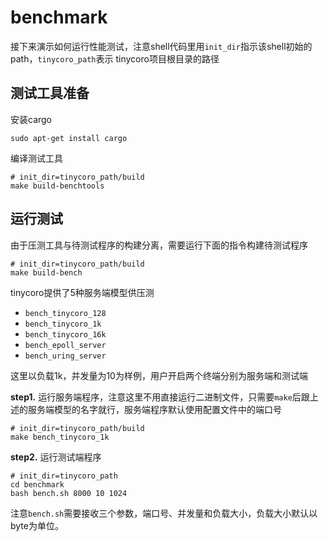 # benchmark

接下来演示如何运行性能测试，注意shell代码里用`init_dir`指示该shell初始的path，`tinycoro_path`表示
tinycoro项目根目录的路径

## 测试工具准备

安装cargo

```shell
sudo apt-get install cargo
```

编译测试工具

```shell
# init_dir=tinycoro_path/build
make build-benchtools 
```

## 运行测试

由于压测工具与待测试程序的构建分离，需要运行下面的指令构建待测试程序

```shell
# init_dir=tinycoro_path/build
make build-bench
```

tinycoro提供了5种服务端模型供压测

- `bench_tinycoro_128`
- `bench_tinycoro_1k`
- `bench_tinycoro_16k`
- `bench_epoll_server`
- `bench_uring_server`

这里以负载1k，并发量为10为样例，用户开启两个终端分别为服务端和测试端

**step1.** 运行服务端程序，注意这里不用直接运行二进制文件，只需要`make`后跟上述的服务端模型的名字就行，服务端程序默认使用配置文件中的端口号

```shell
# init_dir=tinycoro_path/build
make bench_tinycoro_1k
```


**step2.** 运行测试端程序

```shell
# init_dir=tinycoro_path
cd benchmark
bash bench.sh 8000 10 1024
```

注意`bench.sh`需要接收三个参数，端口号、并发量和负载大小，负载大小默认以byte为单位。
